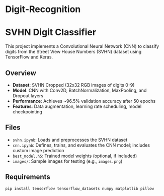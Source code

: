 # Digit-Recognition
# SVHN Digit Classifier

This project implements a Convolutional Neural Network (CNN) to classify digits from the Street View House Numbers (SVHN) dataset using TensorFlow and Keras.

## Overview
- **Dataset**: SVHN Cropped (32x32 RGB images of digits 0-9)
- **Model**: CNN with Conv2D, BatchNormalization, MaxPooling, and Dropout layers
- **Performance**: Achieves ~96.5% validation accuracy after 50 epochs
- **Features**: Data augmentation, learning rate scheduling, model checkpointing

## Files
- `svhn.ipynb`: Loads and preprocesses the SVHN dataset
- `cnn.ipynb`: Defines, trains, and evaluates the CNN model; includes custom image prediction
- `best_model.h5`: Trained model weights (optional, if included)
- `images/`: Sample images for testing (e.g., `images.png`)

## Requirements
```bash
pip install tensorflow tensorflow_datasets numpy matplotlib pillow
